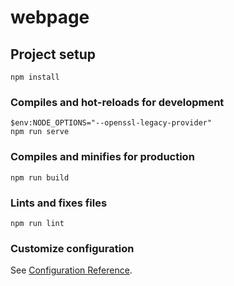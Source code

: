 # webpage

## Project setup
```
npm install
```

### Compiles and hot-reloads for development
```
$env:NODE_OPTIONS="--openssl-legacy-provider"
npm run serve
```

### Compiles and minifies for production
```
npm run build
```

### Lints and fixes files
```
npm run lint
```

### Customize configuration
See [Configuration Reference](https://cli.vuejs.org/config/).
